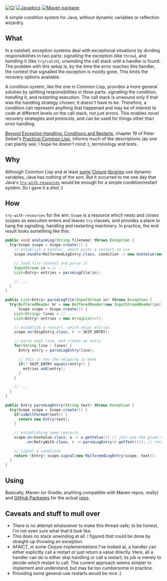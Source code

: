 [![CI](https://github.com/hanjos/conditio-java/actions/workflows/ci.yml/badge.svg?branch=main)](https://github.com/hanjos/conditio-java/actions/workflows/ci.yml) [![Javadocs](https://img.shields.io/static/v1?label=Javadocs&message=0.1.0&color=informational&logo=read-the-docs)][vLatest] [![Maven package](https://img.shields.io/static/v1?label=Maven&message=0.1.0&color=orange&logo=apache-maven)](https://github.com/hanjos/conditio-java/packages/1543701)

A simple condition system for Java, without dynamic variables or reflection wizardry.

## What

In a nutshell, exception systems deal with exceptional situations by dividing responsibilities in two parts: _signalling_ the exception (like `throw`), and _handling_ it (like `try/catch`), unwinding the call stack until a handler is found. The problem with this setup is, by the time the error reaches this handler, the context that signalled the exception is mostly gone. This limits the recovery options available.

A condition system, like the one in Common Lisp, provides a more general solution by splitting responsibilities in _three_ parts: _signalling_ the condition, _handling_ it, and _restarting_ execution. The call stack is unwound only if that was the handling strategy chosen; it doesn't have to be. Therefore, a condition can represent anything that happened and may be of interest to code at different levels on the call stack, not just errors. This enables novel recovery strategies and protocols, and can be used for things other than error handling.

[Beyond Exception Handling: Conditions and Restarts][beh-cl], chapter 19 of Peter Seibel's [Practical Common Lisp][pract-cl], informs much of the descriptions (as one can plainly see; I hope he doesn't mind :), terminology and tests.

## Why

Although Common Lisp and at least [some](https://github.com/clojureman/special) [Clojure](https://github.com/pangloss/pure-conditioning) [libraries](https://github.com/bwo/conditions) use dynamic variables, Java has nothing of the sort. But it occurred to me one day that Java's [`try-with-resources`](https://docs.oracle.com/javase/tutorial/essential/exceptions/tryResourceClose.html) would be enough for a simple condition/restart system. So I gave it a shot :)

## How

`try-with-resources` for the win: `Scope` is a resource which nests and closes scopes as execution enters and leaves `try` clauses, and provides a place to hang the signalling, handling and restarting machinery. In practice, the end result looks something like this:

```java
public void analyzeLog(String filename) throws Exception {
  try(Scope scope = Scope.create()) {
    // establish a handler, which picks a restart to use
    scope.handle(MalformedLogEntry.class, condition -> new UseValue(new Entry(...)));

    // load file content and parse it
    InputStream in = // ...
    List<Entry> entries = parseLogFile(in);

    // ...
  }
}

public List<Entry> parseLogFile(InputStream in) throws Exception {
  try(BufferedReader br = new BufferedReader(new InputStreamReader(in));
      Scope scope = Scope.create()) {
    List<String> lines = // ...
    List<Entry> entries = new ArrayList<>();

    // establish a restart, which skips entries
    scope.on(SkipEntry.class, r -> SKIP_ENTRY);

    // parse each line, and create an entry
    for(String line : lines) {
      Entry entry = parseLogEntry(line);

      // this is how the skipping is done
      if(! SKIP_ENTRY.equals(entry)) {
        entries.add(entry);
      }
    }

    // ...
  }
}

public Entry parseLogEntry(String text) throws Exception {
  try(Scope scope = Scope.create()) {
    if(isWellFormed(text)) {
      return new Entry(text);
    }

    // establishing some restarts
    scope.on(UseValue.class, u -> u.getValue()) // just use the given value
         .on(RetryWith.class, r -> parseLogEntry(r.getText())); // retry with different input

    // signal a condition
    return (Entry) scope.signal(new MalformedLogEntry(scope, text));
  }
}
```

## Using

Basically, Maven (or Gradle; anything compatible with Maven repos, really) and [GitHub Packages](https://docs.github.com/en/packages/guides/configuring-apache-maven-for-use-with-github-packages) for the actual [repo](https://github.com/hanjos/conditio-java/packages/1543701).

## Caveats and stuff to mull over

* There is no attempt whatsoever to make this thread-safe; to be honest, I'm not even sure what that'd look like.
* This does no stack unwinding at all. I figured _that_ could be done by straight-up throwing an exception.
* AFAICT, in some Clojure implementations I've looked at, a handler can either explicitly call a restart or just return a value directly. Here, all a handler can do is either skip handling or call a restart; its job is merely to decide _which_ restart to call. The current approach seems simpler to implement and understand, but may be too cumbersome in practice.
* Providing some general-use restarts would be nice :)

[beh-cl]: https://gigamonkeys.com/book/beyond-exception-handling-conditions-and-restarts.html
[pract-cl]: https://gigamonkeys.com/book/
[vLatest]: https://sbrubbles.org/conditio-java/docs/0.1.0/apidocs/index.html
